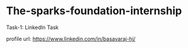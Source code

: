 # The-sparks-foundation-internship
Task-1: LinkedIn Task 

profile url: https://www.linkedin.com/in/basavaraj-hj/
